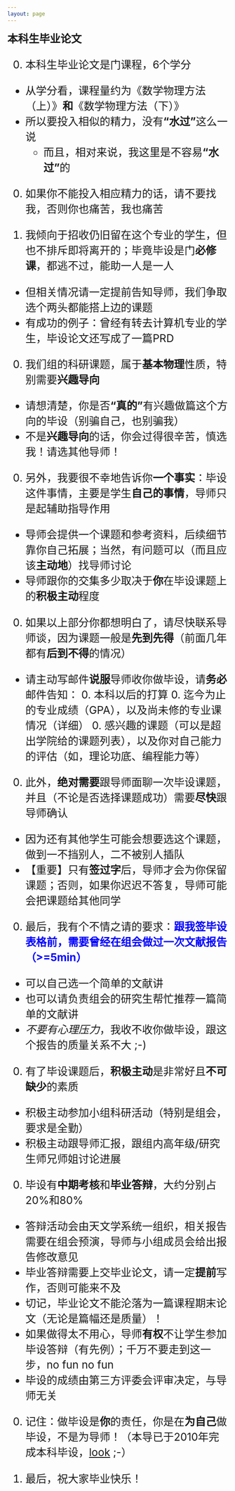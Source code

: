 ```yaml
---
layout: page
---
```


<big><big><big> **本科生毕业论文**

0. 本科生毕业论文是门课程，6个学分
  - 从学分看，课程量约为《数学物理方法（上）》**和**《数学物理方法（下）》
  - 所以要投入相似的精力，没有<b>“水过”</b>这么一说
    - 而且，相对来说，我这里是不容易<b>“水过”</b>的

0. 如果你不能投入相应精力的话，请不要找我，否则你也痛苦，我也痛苦

0. 我倾向于招收仍旧留在这个专业的学生，但也不排斥即将离开的；毕竟毕设是门**必修课**，都逃不过，能助一人是一人
  - 但相关情况请一定提前告知导师，我们争取选个两头都能搭上边的课题 
  - 有成功的例子：曾经有转去计算机专业的学生，毕设论文还写成了一篇PRD

0. 我们组的科研课题，属于**基本物理**性质，特别需要**兴趣导向**
  - 请想清楚，你是否<b>“真的”</b>有兴趣做篇这个方向的毕设（别骗自己，也别骗我）
  - 不是**兴趣导向**的话，你会过得很辛苦，慎选我！请选其他导师！

0. 另外，我要很不幸地告诉你**一个事实**：毕设这件事情，主要是学生**自己的事情**，导师只是起辅助指导作用
  - 导师会提供一个课题和参考资料，后续细节靠你自己拓展；当然，有问题可以（而且应该**主动地**）找导师讨论
  - 导师跟你的交集多少取决于**你**在毕设课题上的**积极主动**程度

0. 如果以上部分你都想明白了，请尽快联系导师谈，因为课题一般是**先到先得**（前面几年都有**后到不得**的情况）
  - 请主动写邮件**说服**导师收你做毕设，请**务必**邮件告知：
    0. 本科以后的打算
    0. 迄今为止的专业成绩（GPA），以及尚未修的专业课情况（详细）
    0. 感兴趣的课题（可以是超出学院给的课题列表），以及你对自己能力的评估（如，理论功底、编程能力等）

0. 此外，**绝对需要**跟导师面聊一次毕设课题，并且（不论是否选择课题成功）需要**尽快**跟导师确认
  - 因为还有其他学生可能会想要选这个课题，做到一不挡别人，二不被别人插队
  - 【重要】只有**签过字**后，导师才会为你保留课题；否则，如果你迟迟不答复，导师可能会把课题给其他同学

0. 最后，我有个不情之请的要求：<font color="blue"><b>跟我签毕设表格前，需要曾经在组会做过一次文献报告（>=5min）</b></font>
  - 可以自己选一个简单的文献讲
  - 也可以请负责组会的研究生帮忙推荐一篇简单的文献讲
  - *不要有心理压力*，我收不收你做毕设，跟这个报告的质量关系不大 ;-)

0. 有了毕设课题后，**积极主动**是非常好且**不可缺少**的素质
  - 积极主动参加小组科研活动（特别是组会，要求是全勤）
  - 积极主动跟导师汇报，跟组内高年级/研究生师兄师姐讨论进展

0. 毕设有**中期考核**和**毕业答辩**，大约分别占20%和80%
  - 答辩活动会由天文学系统一组织，相关报告需要在组会预演，导师与小组成员会给出报告修改意见
  - 毕业答辩需要上交毕业论文，请一定**提前**写作，否则可能来不及
  - 切记，毕业论文不能沦落为一篇课程期末论文（无论是篇幅还是质量）！
  - 如果做得太不用心，导师**有权**不让学生参加毕设答辩（有先例）；千万不要走到这一步，no fun no fun
  - 毕设的成绩由第三方评委会评审决定，与导师无关

0. 记住：做毕设是**你**的责任，你是在**为自己**做毕设，不是为导师！（本导已于2010年完成本科毕设，[look](https://friendshao.github.io/docs/theses/bachelor_thesis.pdf) ;-）

0. 最后，祝大家毕业快乐！
